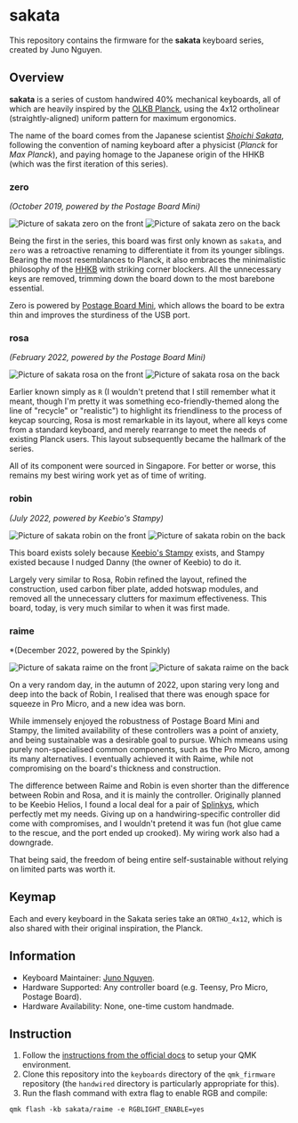# sakata

This repository contains the firmware for the **sakata** keyboard series, created by Juno Nguyen.

## Overview
**sakata** is a series of custom handwired 40% mechanical keyboards, all of which are heavily inspired by the [OLKB Planck](https://olkb.com/collections/planck), using the 4x12 ortholinear (straightly-aligned) uniform pattern for maximum ergonomics.

The name of the board comes from the Japanese scientist [*Shoichi Sakata*](https://en.wikipedia.org/wiki/Shoichi_Sakata), following the convention of naming keyboard after a physicist (*Planck* for *Max Planck*), and paying homage to the Japanese origin of the HHKB (which was the first iteration of this series).

### zero
*(October 2019, powered by the Postage Board Mini)*

![Picture of sakata zero on the front](https://raw.githubusercontent.com/JunoNgx/sakata/master/_images/zero_front.jpg)
![Picture of sakata zero on the back](https://raw.githubusercontent.com/JunoNgx/sakata/master/_images/zero_back.jpg)

Being the first in the series, this board was first only known as `sakata`, and `zero` was a retroactive renaming to differentiate it from its younger siblings. Bearing the most resemblances to Planck, it also embraces the minimalistic philosophy of the [HHKB](https://happyhackingkb.com/) with striking corner blockers. All the unnecessary keys are removed, trimming down the board down to the most barebone essential.

Zero is powered by [Postage Board Mini](https://www.reddit.com/r/mechmarket/comments/cbzwm1/gb_postage_board_mini_the_easiest_and_slimmest/), which allows the board to be extra thin and improves the sturdiness of the USB port.

### rosa
*(February 2022, powered by the Postage Board Mini)*

![Picture of sakata rosa on the front](https://raw.githubusercontent.com/JunoNgx/sakata/master/_images/rosa_front.jpg)
![Picture of sakata rosa on the back](https://raw.githubusercontent.com/JunoNgx/sakata/master/_images/rosa_back.jpg)

Earlier known simply as `R` (I wouldn't pretend that I still remember what it meant, though I'm pretty it was something eco-friendly-themed along the line of "recycle" or "realistic") to highlight its friendliness to the process of keycap sourcing, Rosa is most remarkable in its layout, where all keys come from a standard keyboard, and merely rearrange to meet the needs of existing Planck users. This layout subsequently became the hallmark of the series.

All of its component were sourced in Singapore. For better or worse, this remains my best wiring work yet as of time of writing.

### robin
*(July 2022, powered by Keebio's Stampy)*

![Picture of sakata robin on the front](https://raw.githubusercontent.com/JunoNgx/sakata/master/_images/robin_front.jpg)
![Picture of sakata robin on the back](https://raw.githubusercontent.com/JunoNgx/sakata/master/_images/robin_back.jpg)

This board exists solely because [Keebio's Stampy](https://keeb.io/products/stampy-rp2040-usb-c-controller-board-for-handwiring) exists, and Stampy existed because I nudged Danny (the owner of Keebio) to do it.

Largely very similar to Rosa, Robin refined the layout, refined the construction, used carbon fiber plate, added hotswap modules, and removed all the unnecessary clutters for maximum effectiveness. This board, today, is very much similar to when it was first made.

### raime
*(December 2022, powered by the Spinkly)

![Picture of sakata raime on the front](https://raw.githubusercontent.com/JunoNgx/sakata/master/_images/raime_front.jpg)
![Picture of sakata raime on the back](https://raw.githubusercontent.com/JunoNgx/sakata/master/_images/raime_back.jpg)

On a very random day, in the autumn of 2022, upon staring very long and deep into the back of Robin, I realised that there was enough space for squeeze in Pro Micro, and a new idea was born.

While immensely enjoyed the robustness of Postage Board Mini and Stampy, the limited availability of these controllers was a point of anxiety, and being sustainable was a desirable goal to pursue. Which mmeans using purely non-specialised common components, such as the Pro Micro, among its many alternatives. I eventually achieved it with Raime, while not compromising on the board's thickness and construction.

The difference between Raime and Robin is even shorter than the difference between Robin and Rosa, and it is mainly the controller. Originally planned to be Keebio Helios, I found a local deal for a pair of [Splinkys](https://github.com/Bastardkb/Splinky), which perfectly met my needs. Giving up on a handwiring-specific controller did come with compromises, and I wouldn't pretend it was fun (hot glue came to the rescue, and the port ended up crooked). My wiring work also had a downgrade.

That being said, the freedom of being entire self-sustainable without relying on limited parts was worth it.

## Keymap

Each and every keyboard in the Sakata series take an `ORTHO_4x12`, which is also shared with their original inspiration, the Planck.

## Information

* Keyboard Maintainer: [Juno Nguyen](https://github.com/junongx).
* Hardware Supported: Any controller board (e.g. Teensy, Pro Micro, Postage Board).
* Hardware Availability: None, one-time custom handmade.

## Instruction

1. Follow the [instructions from the official docs](https://beta.docs.qmk.fm/tutorial/newbs_getting_started) to setup your QMK environment.
2. Clone this repository into the `keyboards` directory of the `qmk_firmware` repository (the `handwired` directory is particularly appropriate for this).
3. Run the flash command with extra flag to enable RGB and compile:

```
qmk flash -kb sakata/raime -e RGBLIGHT_ENABLE=yes
```
